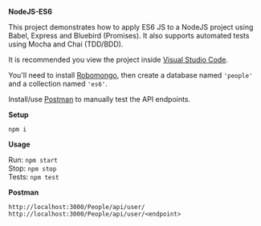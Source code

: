 **NodeJS-ES6**

This project demonstrates how to apply ES6 JS to a NodeJS project using Babel, Express and Bluebird (Promises). It also supports automated tests using Mocha and Chai (TDD/BDD).

It is recommended you view the project inside [Visual Studio Code](https://code.visualstudio.com/).

You'll need to install [Robomongo](https://robomongo.org/), then create a database named `'people'` and a collection named `'es6'`.

Install/use [Postman](https://www.postman.com/) to manually test the API endpoints.

****Setup****

`npm i`

****Usage****

Run: `npm start`\
Stop: `npm stop`\
Tests: `npm test`

****Postman****

`http://localhost:3000/People/api/user/`\
`http://localhost:3000/People/api/user/<endpoint>`
